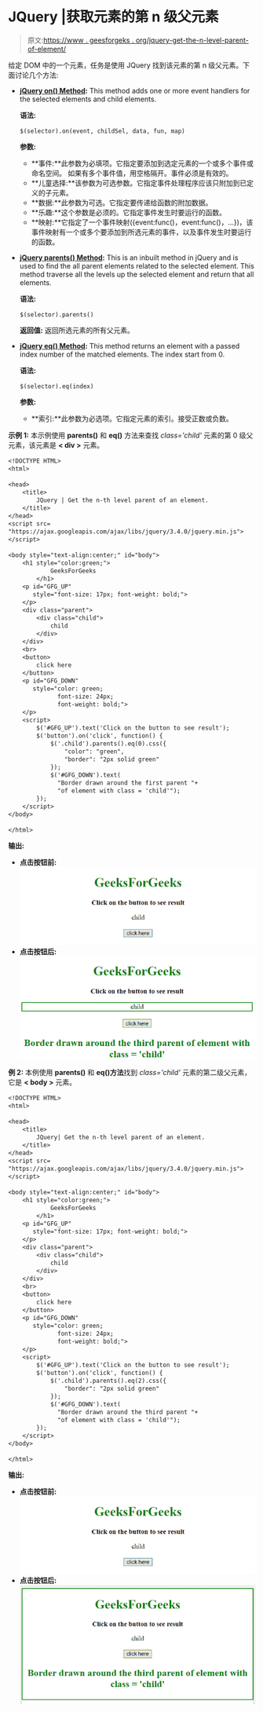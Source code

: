 # JQuery |获取元素的第 n 级父元素

> 原文:[https://www . geesforgeks . org/jquery-get-the-n-level-parent-of-element/](https://www.geeksforgeeks.org/jquery-get-the-n-th-level-parent-of-an-element/)

给定 DOM 中的一个元素，任务是使用 JQuery 找到该元素的第 n 级父元素。下面讨论几个方法:

*   **[jQuery on() Method](https://www.geeksforgeeks.org/jquery-on-with-examples/):**
    This method adds one or more event handlers for the selected elements and child elements.

    **语法:**

    ```
    $(selector).on(event, childSel, data, fun, map)

    ```

    **参数:**

    *   **事件:**此参数为必填项。它指定要添加到选定元素的一个或多个事件或命名空间。
        如果有多个事件值，用空格隔开。事件必须是有效的。
    *   **儿童选择:**该参数为可选参数。它指定事件处理程序应该只附加到已定义的子元素。
    *   **数据:**此参数为可选。它指定要传递给函数的附加数据。
    *   **乐趣:**这个参数是必须的。它指定事件发生时要运行的函数。
    *   **映射:**它指定了一个事件映射({event:func()，event:func()，…})，该事件映射有一个或多个要添加到所选元素的事件，以及事件发生时要运行的函数。
*   **[jQuery parents() Method](https://www.geeksforgeeks.org/jquery-parent-parents-with-examples/):**
    This is an inbuilt method in jQuery and is used to find the all parent elements related to the selected element. This method traverse all the levels up the selected element and return that all elements.

    **语法:**

    ```
    $(selector).parents()

    ```

    **返回值:**
    返回所选元素的所有父元素。

*   **[jQuery eq() Method](https://www.geeksforgeeks.org/jquery-eq-with-examples/):**
    This method returns an element with a passed index number of the matched elements.
    The index start from 0.

    **语法:**

    ```
    $(selector).eq(index)

    ```

    **参数:**

    *   **索引:**此参数为必选项。它指定元素的索引。接受正数或负数。

**示例 1:** 本示例使用 **parents()** 和 **eq()** 方法来查找 *class='child'* 元素的第 0 级父元素，该元素是 **< div >** 元素。

```
<!DOCTYPE HTML>
<html>

<head>
    <title>
        JQuery | Get the n-th level parent of an element.
    </title>
</head>
<script src=
"https://ajax.googleapis.com/ajax/libs/jquery/3.4.0/jquery.min.js">
</script>

<body style="text-align:center;" id="body">
    <h1 style="color:green;">  
            GeeksForGeeks  
        </h1>
    <p id="GFG_UP" 
       style="font-size: 17px; font-weight: bold;">
    </p>
    <div class="parent">
        <div class="child">
            child
        </div>
    </div>
    <br>
    <button>
        click here
    </button>
    <p id="GFG_DOWN" 
       style="color: green;
              font-size: 24px;
              font-weight: bold;">
    </p>
    <script>
        $('#GFG_UP').text('Click on the button to see result');
        $('button').on('click', function() {
            $('.child').parents().eq(0).css({
                "color": "green",
                "border": "2px solid green"
            });
            $('#GFG_DOWN').text(
              "Border drawn around the first parent "+
              "of element with class = 'child'");
        });
    </script>
</body>

</html>
```

**输出:**

*   **点击按钮前:**
    ![](img/e75f541bd34f64c25187f741c756ba8a.png)
*   **点击按钮后:**
    ![](img/26948abc2a9cdc91c2d1df2b3e9e3cfd.png)

**例 2:** 本例使用 **parents()** 和 **eq()方法**找到 *class='child'* 元素的第二级父元素，它是 **< body >** 元素。

```
<!DOCTYPE HTML>
<html>

<head>
    <title>
        JQuery| Get the n-th level parent of an element.
    </title>
</head>
<script src=
"https://ajax.googleapis.com/ajax/libs/jquery/3.4.0/jquery.min.js">
</script>

<body style="text-align:center;" id="body">
    <h1 style="color:green;">  
            GeeksForGeeks  
        </h1>
    <p id="GFG_UP"
       style="font-size: 17px; font-weight: bold;">
    </p>
    <div class="parent">
        <div class="child">
            child
        </div>
    </div>
    <br>
    <button>
        click here
    </button>
    <p id="GFG_DOWN" 
       style="color: green; 
              font-size: 24px;
              font-weight: bold;">
    </p>
    <script>
        $('#GFG_UP').text('Click on the button to see result');
        $('button').on('click', function() {
            $('.child').parents().eq(2).css({
                "border": "2px solid green"
            });
            $('#GFG_DOWN').text(
              "Border drawn around the third parent "+
              "of element with class = 'child'");
        });
    </script>
</body>

</html>
```

**输出:**

*   **点击按钮前:**
    ![](img/e75f541bd34f64c25187f741c756ba8a.png)
*   **点击按钮后:**
    ![](img/caacb5ef2fe9cb5450d99bae3a696a94.png)